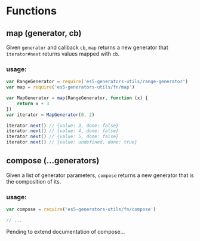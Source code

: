 # Functions

## map (generator, cb)

Given `generator` and callback `cb`, `map` returns a new generator that `iterator#next` returns values mapped with `cb`.

### usage:
``` javascript
var RangeGenerator = require('es5-generators-utils/range-generator')
var map = require('es5-generators-utils/fn/map')

var MapGenerator = map(RangeGenerator, function (x) {
    return x + 3
})
var iterator = MapGenerator(0, 2)

iterator.next() // {value: 3, done: false}
iterator.next() // {value: 4, done: false}
iterator.next() // {value: 5, done: false}
iterator.next() // {value: undefined, done: true}
```

## compose (...generators)

Given a list of generator parameters, `compose` returns a new generator that is the composition of its.

### usage:
``` javascript
var compose = require('es5-generators-utils/fn/compose')

// ...
```

Pending to extend documentation of compose...
